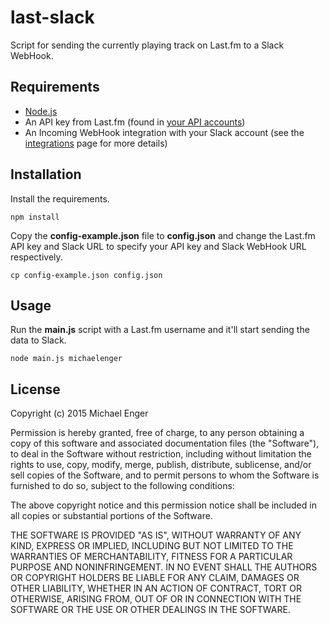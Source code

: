 # last-slack

Script for sending the currently playing track on Last.fm to a Slack WebHook.

## Requirements

* [Node.js](http://nodejs.org/)
* An API key from Last.fm (found in [your API accounts](http://www.last.fm/api/accounts))
* An Incoming WebHook integration with your Slack account (see the [integrations](https://slack.com/services) page for more details)

## Installation

Install the requirements.

```shell
npm install
```

Copy the **config-example.json** file to **config.json** and change the Last.fm API key and Slack URL to specify your API key and Slack WebHook URL respectively.

```shell
cp config-example.json config.json
```

## Usage

Run the **main.js** script with a Last.fm username and it'll start sending the data to Slack.

```shell
node main.js michaelenger
```

## License

Copyright (c) 2015 Michael Enger

Permission is hereby granted, free of charge, to any person obtaining a copy of this software and associated documentation files (the "Software"), to deal in the Software without restriction, including without limitation the rights to use, copy, modify, merge, publish, distribute, sublicense, and/or sell copies of the Software, and to permit persons to whom the Software is furnished to do so, subject to the following conditions:

The above copyright notice and this permission notice shall be included in all copies or substantial portions of the Software.

THE SOFTWARE IS PROVIDED "AS IS", WITHOUT WARRANTY OF ANY KIND, EXPRESS OR IMPLIED, INCLUDING BUT NOT LIMITED TO THE WARRANTIES OF MERCHANTABILITY, FITNESS FOR A PARTICULAR PURPOSE AND NONINFRINGEMENT. IN NO EVENT SHALL THE AUTHORS OR COPYRIGHT HOLDERS BE LIABLE FOR ANY CLAIM, DAMAGES OR OTHER LIABILITY, WHETHER IN AN ACTION OF CONTRACT, TORT OR OTHERWISE, ARISING FROM, OUT OF OR IN CONNECTION WITH THE SOFTWARE OR THE USE OR OTHER DEALINGS IN THE SOFTWARE.
